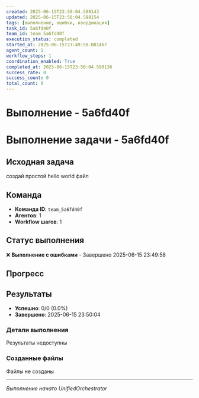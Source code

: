 ```yaml
---
created: 2025-06-15T23:50:04.598143
updated: 2025-06-15T23:50:04.598154
tags: [выполнение, ошибки, координация]
task_id: 5a6fd40f
team_id: team_5a6fd40f
execution_status: completed
started_at: 2025-06-15T23:49:58.081467
agent_count: 1
workflow_steps: 1
coordination_enabled: True
completed_at: 2025-06-15T23:50:04.598136
success_rate: 0
success_count: 0
total_count: 0
---
```


# Выполнение - 5a6fd40f

# Выполнение задачи - 5a6fd40f

## Исходная задача
создай простой hello world файл

## Команда
- **Команда ID**: `team_5a6fd40f`
- **Агентов**: 1
- **Workflow шагов**: 1

## Статус выполнения

❌ **Выполнение с ошибками** - Завершено 2025-06-15 23:49:58

## Прогресс


## Результаты

- **Успешно**: 0/0 (0.0%)
- **Завершено**: 2025-06-15 23:50:04

### Детали выполнения

Результаты недоступны

### Созданные файлы

Файлы не созданы


---
*Выполнение начато UnifiedOrchestrator*
